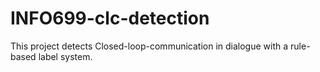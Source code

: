 # INFO699-clc-detection
This project detects Closed-loop-communication in dialogue with a rule-based label system.

